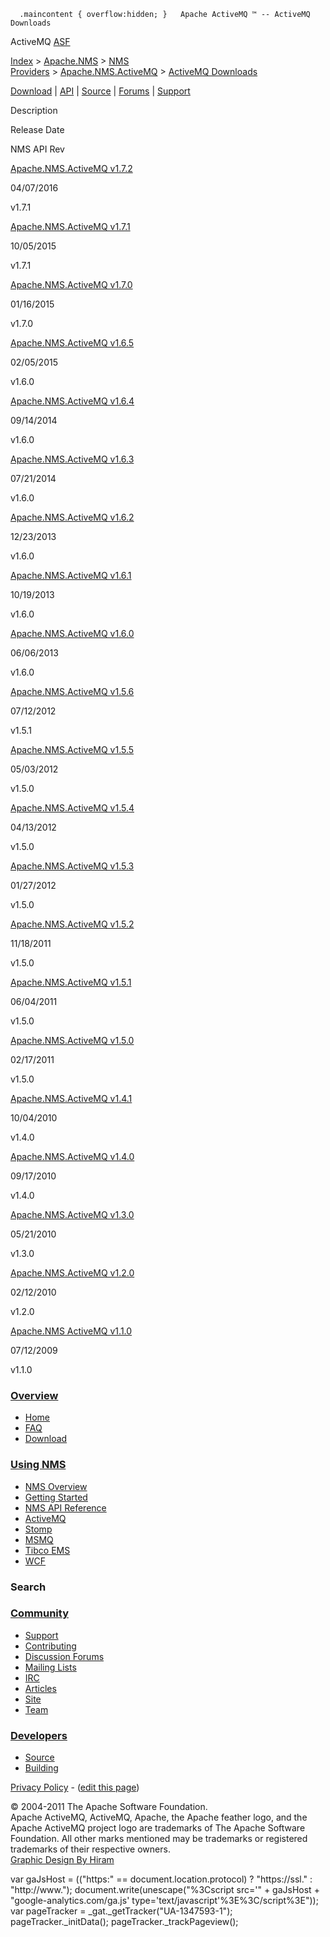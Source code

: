       .maincontent { overflow:hidden; }   Apache ActiveMQ ™ -- ActiveMQ Downloads 

ActiveMQ [ASF](http://www.apache.org)

[Index](index.html) > [Apache.NMS](apachenms.html) > [NMS Providers](nms-providers.html) > [Apache.NMS.ActiveMQ](apachenmsactivemq.html) > [ActiveMQ Downloads](activemq-downloads.html)

[Download](download.html) | [API](nms-api.html) | [Source](source.html) | [Forums](http://activemq.apache.org/discussion-forums.html) | [Support](http://activemq.apache.org/support.html)

Description

Release Date

NMS API Rev

[Apache.NMS.ActiveMQ v1.7.2](apachenmsactivemq-v172.html)

04/07/2016

v1.7.1

[Apache.NMS.ActiveMQ v1.7.1](apachenmsactivemq-v171.html)

10/05/2015

v1.7.1

[Apache.NMS.ActiveMQ v1.7.0](apachenmsactivemq-v170.html)

01/16/2015

v1.7.0

[Apache.NMS.ActiveMQ v1.6.5](apachenmsactivemq-v165.html)

02/05/2015

v1.6.0

[Apache.NMS.ActiveMQ v1.6.4](apachenmsactivemq-v164.html)

09/14/2014

v1.6.0

[Apache.NMS.ActiveMQ v1.6.3](apachenmsactivemq-v163.html)

07/21/2014

v1.6.0

[Apache.NMS.ActiveMQ v1.6.2](apachenmsactivemq-v162.html)

12/23/2013

v1.6.0

[Apache.NMS.ActiveMQ v1.6.1](apachenmsactivemq-v161.html)

10/19/2013

v1.6.0

[Apache.NMS.ActiveMQ v1.6.0](apachenmsactivemq-v160.html)

06/06/2013

v1.6.0

[Apache.NMS.ActiveMQ v1.5.6](apachenmsactivemq-v156.html)

07/12/2012

v1.5.1

[Apache.NMS.ActiveMQ v1.5.5](apachenmsactivemq-v155.html)

05/03/2012

v1.5.0

[Apache.NMS.ActiveMQ v1.5.4](apachenmsactivemq-v154.html)

04/13/2012

v1.5.0

[Apache.NMS.ActiveMQ v1.5.3](apachenmsactivemq-v153.html)

01/27/2012

v1.5.0

[Apache.NMS.ActiveMQ v1.5.2](apachenmsactivemq-v152.html)

11/18/2011

v1.5.0

[Apache.NMS.ActiveMQ v1.5.1](apachenmsactivemq-v151.html)

06/04/2011

v1.5.0

[Apache.NMS.ActiveMQ v1.5.0](apachenmsactivemq-v150.html)

02/17/2011

v1.5.0

[Apache.NMS.ActiveMQ v1.4.1](apachenmsactivemq-v141.html)

10/04/2010

v1.4.0

[Apache.NMS.ActiveMQ v1.4.0](apachenmsactivemq-v140.html)

09/17/2010

v1.4.0

[Apache.NMS.ActiveMQ v1.3.0](apachenmsactivemq-v130.html)

05/21/2010

v1.3.0

[Apache.NMS.ActiveMQ v1.2.0](apachenmsactivemq-v120.html)

02/12/2010

v1.2.0

[Apache.NMS ActiveMQ v1.1.0](apachenms-activemq-v110.html)

07/12/2009

v1.1.0

### [Overview](overview.html)

*   [Home](index.html)
*   [FAQ](faq.html)
*   [Download](download.html)

### [Using NMS](using-nms.html)

*   [NMS Overview](apachenms.html)
*   [Getting Started](nms.html)
*   [NMS API Reference](nms-api.html)
*   [ActiveMQ](apachenmsactivemq.html)
*   [Stomp](apachenmsstomp.html)
*   [MSMQ](apachenmsmsmq.html)
*   [Tibco EMS](apachenmsems.html)
*   [WCF](apachenmswcf.html)

### Search

   

### [Community](community.html)

*   [Support](support.html)
*   [Contributing](http://activemq.apache.org/contributing.html)
*   [Discussion Forums](http://activemq.apache.org/discussion-forums.html)
*   [Mailing Lists](http://activemq.apache.org/mailing-lists.html)
*   [IRC](irc://irc.codehaus.org/activemq)
*   [Articles](articles.html)
*   [Site](site.html)
*   [Team](http://activemq.apache.org/team.html)

### [Developers](developers.html)

*   [Source](source.html)
*   [Building](building.html)

[Privacy Policy](http://activemq.apache.org/privacy-policy.html) \- ([edit this page](https://cwiki.apache.org/confluence/pages/editpage.action?pageId=25201658))

© 2004-2011 The Apache Software Foundation.  
Apache ActiveMQ, ActiveMQ, Apache, the Apache feather logo, and the Apache ActiveMQ project logo are trademarks of The Apache Software Foundation. All other marks mentioned may be trademarks or registered trademarks of their respective owners.  
[Graphic Design By Hiram](http://hiramchirino.com)

var gaJsHost = (("https:" == document.location.protocol) ? "https://ssl." : "http://www."); document.write(unescape("%3Cscript src='" + gaJsHost + "google-analytics.com/ga.js' type='text/javascript'%3E%3C/script%3E")); var pageTracker = \_gat.\_getTracker("UA-1347593-1"); pageTracker.\_initData(); pageTracker.\_trackPageview();
